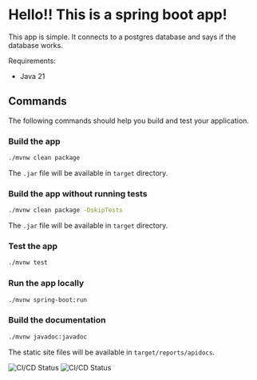 # Hello!! This is a spring boot app!

This app is simple. It connects to a postgres database and says if the database works.

Requirements:
- Java 21

## Commands
The following commands should help you build and test your application.
### Build the app
```bash
./mvnw clean package
```

The `.jar` file will be available in `target` directory. 

### Build the app without running tests
```bash
./mvnw clean package -DskipTests
```

The `.jar` file will be available in `target` directory.


### Test the app
```bash
./mvnw test
```

### Run the app locally
```bash
./mvnw spring-boot:run
```

### Build the documentation
```bash
./mvnw javadoc:javadoc
```

The static site files will be available in `target/reports/apidocs`.

![CI/CD Status](https://img.shields.io/github/workflow/status/Zaouich123/devops_tp4/CI/CD%20Pipeline?label=CI%2FCD%20Status)
![CI/CD Status](https://img.shields.io/github/workflow/status/Zaouich123/devops_tp4/CI/CD%20Pipeline?label=CI%2FCD%20Status)
